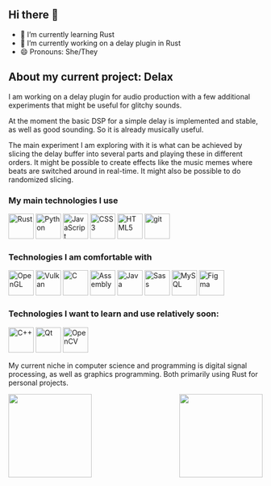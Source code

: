 ## Hi there 👋

<!--
Here are some ideas to get you started:

- 🔭 I’m currently working on ...
- 🌱 I’m currently learning ...
- 👯 I’m looking to collaborate on ...
- 🤔 I’m looking for help with ...
- 💬 Ask me about ...
- 📫 How to reach me: ...
- 😄 Pronouns: ...
- ⚡ Fun fact: ...
-->

- 🌱 I’m currently learning Rust
- 🔭 I’m currently working on a delay plugin in Rust
- 😄 Pronouns: She/They

## About my current project: Delax
I am working on a delay plugin for audio production with a few additional experiments that might be useful for glitchy sounds.

At the moment the basic DSP for a simple delay is implemented and stable, as well as good sounding. So it is already musically useful.

The main experiment I am exploring with it is what can be achieved by slicing the delay buffer into several parts and playing these in different orders. It might be possible to create effects like the music memes where beats are switched around in real-time. It might also be possible to do randomized slicing.





### My main technologies I use

<a href="https://www.rust-lang.org/" target="_blank" title="Rust"><img src="https://github.com/get-icon/geticon/raw/master/icons/rust.svg" alt="Rust" width="50px" height="50px"></a>
<a href="https://www.python.org/" target="_blank" title="Python"><img src="https://github.com/get-icon/geticon/raw/master/icons/python.svg" alt="Python" width="50px" height="50px"></a>
<a href="https://developer.mozilla.org/en-US/docs/Web/JavaScript" target="_blank" title="JavaScript"><img src="https://github.com/get-icon/geticon/raw/master/icons/javascript.svg" alt="JavaScript" width="50px" height="50px"></a>
<a href="https://www.w3.org/TR/CSS/" target="_blank" title="CSS3"><img src="https://github.com/get-icon/geticon/raw/master/icons/css-3.svg" alt="CSS3" width="50px" height="50px"></a>
<a href="https://www.w3.org/TR/html5/" target="_blank" title="HTML5"><img src="https://github.com/get-icon/geticon/raw/master/icons/html-5.svg" alt="HTML5" width="50px" height="50px"></a>
<a href="https://git-scm.com/" target="_blank" title="git"><img src="https://github.com/get-icon/geticon/raw/master/icons/git.svg" alt="git" width="50px" height="50px"></a>

### Technologies I am comfortable with

<a href="https://www.opengl.org/" target="_blank" title="OpenGL"><img src="https://github.com/get-icon/geticon/raw/master/icons/opengl.svg" alt="OpenGL" width="50px" height="50px"></a>
<a href="https://www.vulkan.org/" target="_blank" title="Vulkan"><img src="https://github.com/get-icon/geticon/raw/master/icons/vulkan.svg" alt="Vulkan" width="50px" height="50px"></a>
<a href="https://en.wikipedia.org/wiki/C_(programming_language)" target="_blank" title="C"><img src="https://github.com/get-icon/geticon/raw/master/icons/c.svg" alt="C" width="50px" height="50px"></a>
<a href="https://en.wikipedia.org/wiki/Assembly_language" target="_blank" title="Assembly"><img src="https://github.com/get-icon/geticon/raw/master/icons/assembly.svg" alt="Assembly" width="50px" height="50px"></a>
<a href="https://www.java.com/" target="_blank" title="Java"><img src="https://github.com/get-icon/geticon/raw/master/icons/java.svg" alt="Java" width="50px" height="50px"></a>
<a href="https://sass-lang.com/" target="_blank" title="Sass"><img src="https://github.com/get-icon/geticon/raw/master/icons/sass.svg" alt="Sass" width="50px" height="50px"></a>
<a href="https://www.mysql.com/" target="_blank" title="MySQL"><img src="https://github.com/get-icon/geticon/raw/master/icons/mysql.svg" alt="MySQL" width="50px" height="50px"></a>
<a href="https://www.figma.com/" target="_blank" title="Figma"><img src="https://github.com/get-icon/geticon/raw/master/icons/figma.svg" alt="Figma" width="50px" height="50px"></a>

### Technologies I want to learn and use relatively soon:

<a href="https://isocpp.org/" title="C++"><img src="https://github.com/get-icon/geticon/raw/master/icons/c-plusplus.svg" alt="C++" width="50px" height="50px"></a>
<a href="https://www.qt.io/" title="Qt"><img src="https://github.com/get-icon/geticon/raw/master/icons/qt.svg" alt="Qt" width="50px" height="50px"></a>
<a href="https://www.qt.io/" title="OpenCV"><img src="https://github.com/get-icon/geticon/raw/master/icons/opencv.svg" alt="OpenCV" width="50px" height="50px"></a>



My current niche in computer science and programming is digital signal processing, as well as graphics programming. Both primarily using Rust for personal projects.

<img align="left" src="https://github-readme-stats.vercel.app/api?username=awallenfang&show_icons=true&theme=jolly" height="165vh"/>
<img align="right" src="https://github-readme-stats.vercel.app/api/top-langs/?username=awallenfang&layout=compact&theme=jolly" height="165vh"/>
